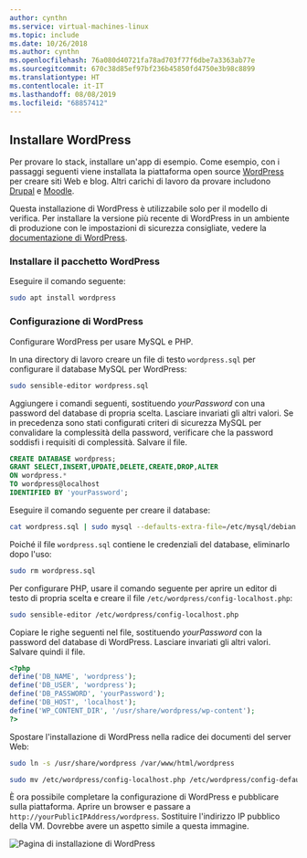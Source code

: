 ```yaml
---
author: cynthn
ms.service: virtual-machines-linux
ms.topic: include
ms.date: 10/26/2018
ms.author: cynthn
ms.openlocfilehash: 76a080d40721fa78ad703f77f6dbe7a3363ab77e
ms.sourcegitcommit: 670c38d85ef97bf236b45850fd4750e3b98c8899
ms.translationtype: HT
ms.contentlocale: it-IT
ms.lasthandoff: 08/08/2019
ms.locfileid: "68857412"
---
```

## <a name="install-wordpress"></a>Installare WordPress

Per provare lo stack, installare un'app di esempio. Come esempio, con i passaggi seguenti viene installata la piattaforma open source [WordPress](https://wordpress.org/) per creare siti Web e blog. Altri carichi di lavoro da provare includono [Drupal](http://www.drupal.org) e [Moodle](https://moodle.org/). 

Questa installazione di WordPress è utilizzabile solo per il modello di verifica. Per installare la versione più recente di WordPress in un ambiente di produzione con le impostazioni di sicurezza consigliate, vedere la [documentazione di WordPress](https://codex.wordpress.org/Main_Page). 



### <a name="install-the-wordpress-package"></a>Installare il pacchetto WordPress

Eseguire il comando seguente:

```bash
sudo apt install wordpress
```

### <a name="configure-wordpress"></a>Configurazione di WordPress

Configurare WordPress per usare MySQL e PHP.

In una directory di lavoro creare un file di testo `wordpress.sql` per configurare il database MySQL per WordPress: 

```bash
sudo sensible-editor wordpress.sql
```

Aggiungere i comandi seguenti, sostituendo *yourPassword* con una password del database di propria scelta. Lasciare invariati gli altri valori. Se in precedenza sono stati configurati criteri di sicurezza MySQL per convalidare la complessità della password, verificare che la password soddisfi i requisiti di complessità. Salvare il file.

```sql
CREATE DATABASE wordpress;
GRANT SELECT,INSERT,UPDATE,DELETE,CREATE,DROP,ALTER
ON wordpress.*
TO wordpress@localhost
IDENTIFIED BY 'yourPassword';
```

Eseguire il comando seguente per creare il database:

```bash
cat wordpress.sql | sudo mysql --defaults-extra-file=/etc/mysql/debian.cnf
```

Poiché il file `wordpress.sql` contiene le credenziali del database, eliminarlo dopo l'uso:

```bash
sudo rm wordpress.sql
```

Per configurare PHP, usare il comando seguente per aprire un editor di testo di propria scelta e creare il file `/etc/wordpress/config-localhost.php`:

```bash
sudo sensible-editor /etc/wordpress/config-localhost.php
```
Copiare le righe seguenti nel file, sostituendo *yourPassword* con la password del database di WordPress. Lasciare invariati gli altri valori. Salvare quindi il file.

```php
<?php
define('DB_NAME', 'wordpress');
define('DB_USER', 'wordpress');
define('DB_PASSWORD', 'yourPassword');
define('DB_HOST', 'localhost');
define('WP_CONTENT_DIR', '/usr/share/wordpress/wp-content');
?>
```


Spostare l'installazione di WordPress nella radice dei documenti del server Web:

```bash
sudo ln -s /usr/share/wordpress /var/www/html/wordpress

sudo mv /etc/wordpress/config-localhost.php /etc/wordpress/config-default.php
```

È ora possibile completare la configurazione di WordPress e pubblicare sulla piattaforma. Aprire un browser e passare a `http://yourPublicIPAddress/wordpress`. Sostituire l'indirizzo IP pubblico della VM. Dovrebbe avere un aspetto simile a questa immagine.

![Pagina di installazione di WordPress](./media/virtual-machines-linux-tutorial-wordpress/wordpressstartpage.png)
